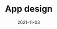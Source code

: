 ---
title: App design
description: >
  The first impression of your App is the look and feel. In this chapter, you will learn what's need to be done to support a user that uses your web app outside of a browser tab.
authors:
  - firt
date: 2021-11-03
---
